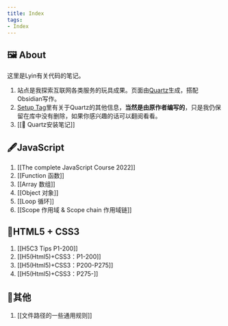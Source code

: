 ```yaml
---
title: Index
tags: 
- Index
---
```


## 🖼️ About 
这里是Lyin有关代码的笔记。
1. 站点是我探索互联网各类服务的玩具成果。页面由[Quartz](https://github.com/jackyzha0/quartz)生成，搭配Obsidian写作。
2. [Setup Tag](tags/setup)里有关于Quartz的其他信息，**当然是由原作者编写的**，只是我仍保留在库中没有删除，如果你感兴趣的话可以翻阅看看。
3. [[📗 Quartz安装笔记]]

## 🖋️JavaScript
1. [[The complete JavaScript Course 2022]]
2. [[Function 函数]]
3. [[Array 数组]]
4. [[Object 对象]]
5. [[Loop 循环]]
6. [[Scope 作用域 & Scope chain 作用域链]]
## 📒HTML5 + CSS3 
1. [[H5C3 Tips P1-200]]
2. [[H5(Html5)+CSS3：P1-200]]
3. [[H5(Html5)+CSS3：P200-P275]]
4. [[H5(Html5)+CSS3：P275-]]
## 📑其他
1. [[文件路径的一些通用规则]]



